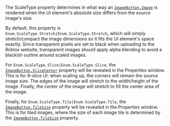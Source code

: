 The ScaleType property determines in what way an [`ImageButton.Image`](https://create.roblox.com/docs/reference/engine/classes/ImageButton#Image)
is rendered when the UI element's absolute size differs from the source
image's size.

By default, this property is
`Enum.ScaleType.Stretch|Enum.ScaleType.Stretch`, which will simply
stretch/compact the image dimensions so it fits the UI element's space
exactly. Since transparent pixels are set to black when uploading to the
Roblox website, transparent images should apply alpha blending to avoid a
blackish outline around scaled images.

For `Enum.ScaleType.Slice|Enum.ScaleType.Slice`, the
[`ImageButton.SliceCenter`](https://create.roblox.com/docs/reference/engine/classes/ImageButton#SliceCenter) property will be revealed in the
Properties window. This is for 9-slice UI: when scaling up, the corners
will remain the source image size. The edges of the image will stretch to
the width/height of the image. Finally, the center of the image will
stretch to fill the center area of the image.

Finally, for `Enum.ScaleType.Tile|Enum.ScaleType.Tile`, the
[`ImageButton.TileSize`](https://create.roblox.com/docs/reference/engine/classes/ImageButton#TileSize) property will be revealed in the Properties
window. This is for tiled images, where the size of each image tile is
determined by the [`ImageButton.TileSize`](https://create.roblox.com/docs/reference/engine/classes/ImageButton#TileSize) property.